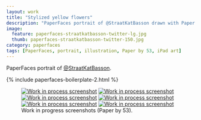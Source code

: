 ```yaml
---
layout: work
title: "Stylized yellow flowers"
description: "PaperFaces portrait of @StraatKatBasson drawn with Paper by 53 on an iPad."
image: 
  feature: paperfaces-straatkatbasson-twitter-lg.jpg
  thumb: paperfaces-straatkatbasson-twitter-150.jpg
category: paperfaces
tags: [PaperFaces, portrait, illustration, Paper by 53, iPad art]
---
```


PaperFaces portrait of <a href="http://twitter.com/StraatKatBasson">@StraatKatBasson</a>.

{% include paperfaces-boilerplate-2.html %}

<figure class="half">
	<a href="{{ site.url }}/images/paperfaces-straatkatbasson-process-1-lg.jpg"><img src="{{ site.url }}/images/paperfaces-straatkatbasson-process-1-600.jpg" alt="Work in process screenshot"></a>
	<a href="{{ site.url }}/images/paperfaces-straatkatbasson-process-2-lg.jpg"><img src="{{ site.url }}/images/paperfaces-straatkatbasson-process-2-600.jpg" alt="Work in process screenshot"></a>
	<a href="{{ site.url }}/images/paperfaces-straatkatbasson-process-3-lg.jpg"><img src="{{ site.url }}/images/paperfaces-straatkatbasson-process-3-600.jpg" alt="Work in process screenshot"></a>
	<a href="{{ site.url }}/images/paperfaces-straatkatbasson-process-4-lg.jpg"><img src="{{ site.url }}/images/paperfaces-straatkatbasson-process-4-600.jpg" alt="Work in process screenshot"></a>
	<a href="{{ site.url }}/images/paperfaces-straatkatbasson-process-5-lg.jpg"><img src="{{ site.url }}/images/paperfaces-straatkatbasson-process-5-600.jpg" alt="Work in process screenshot"></a>
	<a href="{{ site.url }}/images/paperfaces-straatkatbasson-process-6-lg.jpg"><img src="{{ site.url }}/images/paperfaces-straatkatbasson-process-6-600.jpg" alt="Work in process screenshot"></a>
	<figcaption>Work in progress screenshots (Paper by 53).</figcaption>
</figure>
